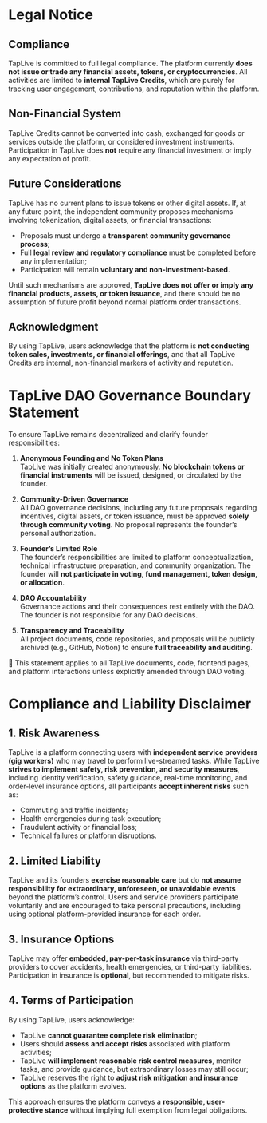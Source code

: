 # Legal Notice

## Compliance
TapLive is committed to full legal compliance. The platform currently **does not issue or trade any financial assets, tokens, or cryptocurrencies**. All activities are limited to **internal TapLive Credits**, which are purely for tracking user engagement, contributions, and reputation within the platform.

## Non-Financial System
TapLive Credits cannot be converted into cash, exchanged for goods or services outside the platform, or considered investment instruments. Participation in TapLive does **not** require any financial investment or imply any expectation of profit.

## Future Considerations
TapLive has no current plans to issue tokens or other digital assets. If, at any future point, the independent community proposes mechanisms involving tokenization, digital assets, or financial transactions:

- Proposals must undergo a **transparent community governance process**;
- Full **legal review and regulatory compliance** must be completed before any implementation;
- Participation will remain **voluntary and non-investment-based**.

Until such mechanisms are approved, **TapLive does not offer or imply any financial products, assets, or token issuance**, and there should be no assumption of future profit beyond normal platform order transactions.

## Acknowledgment
By using TapLive, users acknowledge that the platform is **not conducting token sales, investments, or financial offerings**, and that all TapLive Credits are internal, non-financial markers of activity and reputation.


# TapLive DAO Governance Boundary Statement

To ensure TapLive remains decentralized and clarify founder responsibilities:

1. **Anonymous Founding and No Token Plans**  
   TapLive was initially created anonymously. **No blockchain tokens or financial instruments** will be issued, designed, or circulated by the founder.

2. **Community-Driven Governance**  
   All DAO governance decisions, including any future proposals regarding incentives, digital assets, or token issuance, must be approved **solely through community voting**. No proposal represents the founder’s personal authorization.

3. **Founder’s Limited Role**  
   The founder’s responsibilities are limited to platform conceptualization, technical infrastructure preparation, and community organization. The founder will **not participate in voting, fund management, token design, or allocation**.

4. **DAO Accountability**  
   Governance actions and their consequences rest entirely with the DAO. The founder is not responsible for any DAO decisions.

5. **Transparency and Traceability**  
   All project documents, code repositories, and proposals will be publicly archived (e.g., GitHub, Notion) to ensure **full traceability and auditing**.

📌 This statement applies to all TapLive documents, code, frontend pages, and platform interactions unless explicitly amended through DAO voting.


# Compliance and Liability Disclaimer

## 1. Risk Awareness
TapLive is a platform connecting users with **independent service providers (gig workers)** who may travel to perform live-streamed tasks. While TapLive **strives to implement safety, risk prevention, and security measures**, including identity verification, safety guidance, real-time monitoring, and order-level insurance options, all participants **accept inherent risks** such as:

- Commuting and traffic incidents;
- Health emergencies during task execution;
- Fraudulent activity or financial loss;
- Technical failures or platform disruptions.

## 2. Limited Liability
TapLive and its founders **exercise reasonable care** but do **not assume responsibility for extraordinary, unforeseen, or unavoidable events** beyond the platform’s control. Users and service providers participate voluntarily and are encouraged to take personal precautions, including using optional platform-provided insurance for each order.

## 3. Insurance Options
TapLive may offer **embedded, pay-per-task insurance** via third-party providers to cover accidents, health emergencies, or third-party liabilities. Participation in insurance is **optional**, but recommended to mitigate risks.

## 4. Terms of Participation
By using TapLive, users acknowledge:

- TapLive **cannot guarantee complete risk elimination**;
- Users should **assess and accept risks** associated with platform activities;
- TapLive **will implement reasonable risk control measures**, monitor tasks, and provide guidance, but extraordinary losses may still occur;
- TapLive reserves the right to **adjust risk mitigation and insurance options** as the platform evolves.

This approach ensures the platform conveys a **responsible, user-protective stance** without implying full exemption from legal obligations.